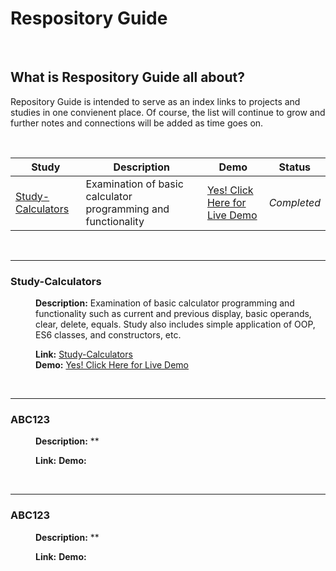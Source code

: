 # Respository Guide
<br>

## What is Respository Guide all about?
Repository Guide is intended to serve as an index links to projects and studies in one convienent place. Of course, the list 
will continue to grow and further notes and connections will be added as time goes on.

<br>


| **Study**                                       |   **Description**                                         | **Demo**                             | **Status**                                               |
| --------------------------------------------------| ----------------------------------------| ----------------------------------------------| --------------------------------------------------------------------------------|
| [Study-Calculators](https://github.com/john-azzaro/Study-Calculators "Study Calculators")  | Examination of basic calculator programming and functionality  | [Yes! Click Here for Live Demo](https://john-azzaro.github.io/Study-Calculators/ "Live Demo of Calculator")  |  *Completed* |




<br>

------
### Study-Calculators
<dl>
<dd>

**Description:** Examination of basic calculator programming and functionality such as current and previous display, basic operands, clear, delete, equals. Study also includes simple application of OOP, ES6 classes, and constructors, etc.

**Link:** [Study-Calculators](https://github.com/john-azzaro/Study-Calculators "Study Calculators")  
**Demo:** [Yes! Click Here for Live Demo](https://john-azzaro.github.io/Study-Calculators/ "Live Demo of Calculator")

</dd>
</dl>

<br>

------
### ABC123
<dl>
<dd>

**Description:** **

**Link:** []( "")
**Demo:** []( "")

</dd>
</dl>

<br>

------
### ABC123
<dl>
<dd>

**Description:** **

**Link:** []( "")
**Demo:** []( "")

</dd>
</dl>
